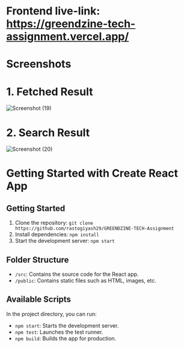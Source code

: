 # Frontend live-link: https://greendzine-tech-assignment.vercel.app/

# Screenshots
# 1. Fetched Result
![Screenshot (19)](https://github.com/rastogiyash29/GREENDZINE-TECH-Assignment/assets/105515175/ed38947e-7e8d-42a1-85d6-7f079dcdd89d)

# 2. Search Result
![Screenshot (20)](https://github.com/rastogiyash29/GREENDZINE-TECH-Assignment/assets/105515175/03ac3ce1-5b7f-4630-88e7-0b0fe606f9a2)

# Getting Started with Create React App
## Getting Started

1. Clone the repository: `git clone https://github.com/rastogiyash29/GREENDZINE-TECH-Assignment`
2. Install dependencies: `npm install`
3. Start the development server: `npm start`

## Folder Structure

- `/src`: Contains the source code for the React app.
- `/public`: Contains static files such as HTML, images, etc.

## Available Scripts

In the project directory, you can run:

- `npm start`: Starts the development server.
- `npm test`: Launches the test runner.
- `npm build`: Builds the app for production.
#
